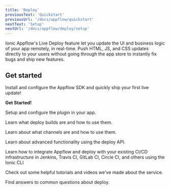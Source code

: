 ```yaml
---
title: 'Deploy'
previousText: 'Quickstart'
previousUrl: '/docs/appflow/quickstart'
nextText: 'Setup'
nextUrl: '/docs/appflow/deploy/setup'
---
```


Ionic Appflow's Live Deploy feature let you update the UI and business logic of your app remotely, in real-time.
Push HTML, JS, and CSS updates directly to your users without going through the app store to instantly fix
bugs and ship new features.

## Get started

<docs-cards class="prioritized">
  <docs-card header="Deploy a Live Update" href="/docs/appflow/quickstart/deploy">
    <p>Install and configure the Appflow SDK and quickly ship your first live update!</p>
    <b>Get Started!</b>
  </docs-card>

  <docs-card header="Setup the Plugin" href="/docs/appflow/deploy/setup/">
    <p>Setup and configure the plugin in your app.</p>
  </docs-card>
  
  <docs-card header="Deploy Builds" href="/docs/appflow/deploy/builds">
    <p>Learn what deploy builds are and how to use them.</p>
  </docs-card>

  <docs-card header="Channels" href="/docs/appflow/deploy/channels/">
    <p>Learn about what channels are and how to use them.</p>
  </docs-card>
  
  <docs-card header="API Docs" href="/docs/appflow/deploy/api">
    <p>Learn about advanced functionality using the deploy API.</p>
  </docs-card>
  
  <docs-card header="CI/CD Integrations" href="/docs/appflow/deploy/cli">
    <p>Learn how to integrate Appflow and deploy with your existing CI/CD infrastructure in
     Jenkins, Travis CI, GitLab CI, Circle CI, and others using the Ionic CLI</p>
  </docs-card>
  
  <docs-card header="Tutorials & Videos" href="/docs/appflow/deploy/tutorials">
    <p>Check out some helpful tutorials and videos we've made about the service.</p>
  </docs-card>
  
  <docs-card header="Deploy FAQ" href="https://ionic.zendesk.com/hc/en-us/categories/360000409113-Deploy">
    <p>Find answers to common questions about deploy.</p>
  </docs-card>
</docs-cards>
